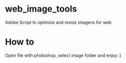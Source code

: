 # web_image_tools
Adobe Script to optimize and resize imagens for web

# How to
Open file with photoshop, select image folder and enjoy :)
